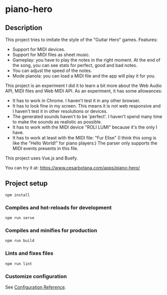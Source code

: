 # piano-hero

## Description

This project tries to imitate the style of the "Guitar Hero" games. Features:

- Support for MIDI devices.
- Support for MIDI files as sheet music.
- Gameplay: you have to play the notes in the right moment. At the end of the song, you can see stats for perfect, good and bad notes.
- You can adjust the speed of the notes.
- Mode pianola: you can load a MIDI file and the app will play it for you.

This project is an experiment I did it to learn a bit more about the Web Audio API, MIDI files and Web MIDI API. As an experiment, it has some allowances:

- It has to work in Chrome. I haven't test it in any other browser.
- It has to look fine in my screen. This means it is not web responsive and I haven't test it in other resolutions or devices.
- The generated sounds haven't to be 'perfect'. I haven't spend many time to make the sounds as realistic as possible.
- It has to work with the MIDI device "ROLI LUMI" because it's the only I have.
- It has to work at least with the MIDI file: "Fur Elise" (I think this song is like the "Hello World!" for piano players:) The parser only supports the MIDI events presents in this file.

This project uses Vue.js and Buefy.

You can try it at: https://www.cesarbotana.com/apps/piano-hero/

## Project setup
```
npm install
```

### Compiles and hot-reloads for development
```
npm run serve
```

### Compiles and minifies for production
```
npm run build
```

### Lints and fixes files
```
npm run lint
```

### Customize configuration
See [Configuration Reference](https://cli.vuejs.org/config/).
